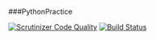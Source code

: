 ###PythonPractice

[![Scrutinizer Code Quality](https://scrutinizer-ci.com/g/trangttt/PythonPractice/badges/quality-score.png?b=master)](https://scrutinizer-ci.com/g/trangttt/PythonPractice/?branch=master) 
[![Build Status](https://scrutinizer-ci.com/g/trangttt/PythonPractice/badges/build.png?b=master)](https://scrutinizer-ci.com/g/trangttt/PythonPractice/build-status/master)
